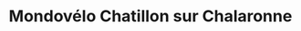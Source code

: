 ---
title: "Mondovélo Chatillon sur Chalaronne"
url: /chatillon-sur-chalaronne/mondovelo-chatillon-sur-chalaronne/
shop: sports
---